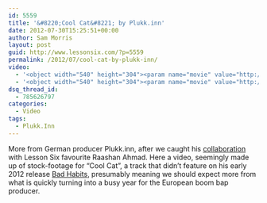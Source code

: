 ```yaml
---
id: 5559
title: '&#8220;Cool Cat&#8221; by Plukk.inn'
date: 2012-07-30T15:25:51+00:00
author: Sam Morris
layout: post
guid: http://www.lessonsix.com/?p=5559
permalink: /2012/07/cool-cat-by-plukk-inn/
video:
  - '<object width="540" height="304"><param name="movie" value="http://www.youtube.com/v/CF-9owU-FgE?version=3&amp;hl=en_GB"></param><param name="allowFullScreen" value="true"></param><param name="allowscriptaccess" value="always"></param><embed src="http://www.youtube.com/v/CF-9owU-FgE?version=3&amp;hl=en_GB" type="application/x-shockwave-flash" width="540" height="304" allowscriptaccess="always" allowfullscreen="true"></embed></object>'
  - '<object width="540" height="304"><param name="movie" value="http://www.youtube.com/v/CF-9owU-FgE?version=3&amp;hl=en_GB"></param><param name="allowFullScreen" value="true"></param><param name="allowscriptaccess" value="always"></param><embed src="http://www.youtube.com/v/CF-9owU-FgE?version=3&amp;hl=en_GB" type="application/x-shockwave-flash" width="540" height="304" allowscriptaccess="always" allowfullscreen="true"></embed></object>'
dsq_thread_id:
  - 785626797
categories:
  - Video
tags:
  - Plukk.Inn
---
```

More from German producer Plukk.inn, after we caught his [collaboration](http://www.lessonsix.com/2012/06/no-pain-by-raashan-ahmad/) with Lesson Six favourite Raashan Ahmad. Here a video, seemingly made up of stock-footage for &#8220;Cool Cat&#8221;, a track that didn&#8217;t feature on his early 2012 release [Bad Habits](http://plukk-inn.bandcamp.com/album/plukk-inn-bad-habits), presumably meaning we should expect more from what is quickly turning into a busy year for the European boom bap producer.